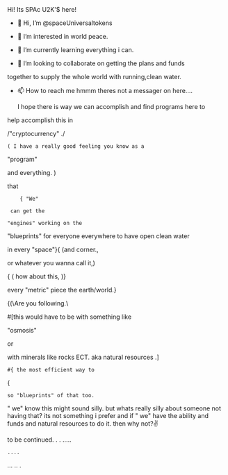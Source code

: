 
<!---
spaceUniversaltokens/spaceUniversaltokens is a ✨ special ✨ repository because its `README.md` (this file) appears on your GitHub profile.
You can click the Preview link to take a look at your changes.
--->Hi! Its SPAc U2K'$ here! 


- 👋 Hi, I’m @spaceUniversaltokens



- 👀 I’m interested in world peace.


- 🌱 I’m currently learning everything i can.



- 💞️ I’m looking to collaborate on getting the plans and funds



together to supply the whole world with running,clean water.



- 📫 How to reach me hmmm theres not a messager on here....

	I hope there is way we can accomplish and find programs here to

 help accomplish this in

/"cryptocurrency" ./


    ( I have a really good feeling you know as a



  "program"


  and everything. )
 
 
 that 
    
		{ "We" 
		
	 can get the
	 
	"engines" working on the 
	

 
 "blueprints" for everyone everywhere
to have open clean water

  in every "space"}{ (and corner.,

 
 or whatever you wanna call it,)
 
 
 { ( how about this, )}
 
 every "metric" piece the earth/world.}


 {(\\Are you following.\\

 

 #[this would have to be with something like

 "osmosis" 

 or 
 
 with minerals like rocks ECT. 
 aka natural resources .]

	#{ the most efficient way to


 {
 
	so "blueprints" of that too.

" we"  know this might sound silly. but whats really silly about someone not having that?  its not something i prefer and if 
" we"
  have the ability and funds and natural resources to do it.
	 then why not?✌️


 to be continued. . .
.....


 
	....

   ...
	  ..
     .
